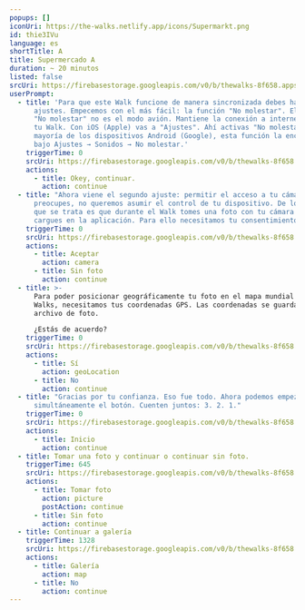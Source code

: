 ```yaml
---
popups: []
iconUri: https://the-walks.netlify.app/icons/Supermarkt.png
id: thie3IVu
language: es
shortTitle: A
title: Supermercado A
duration: ~ 20 minutos
listed: false
srcUri: https://firebasestorage.googleapis.com/v0/b/thewalks-8f658.appspot.com/o/mp3%2Fapi-v1%2Fes_thie3IVu%2Fwalk_9_Supermarkt_SP_A_.mp3?alt=media&token=316347dd-e87e-4d47-8b44-f47993941cae
userPrompt:
  - title: 'Para que este Walk funcione de manera sincronizada debes hacer dos
      ajustes. Empecemos con el más fácil: la función "No molestar". El ajuste
      "No molestar" no es el modo avión. Mantiene la conexión a internet durante
      tu Walk. Con iOS (Apple) vas a "Ajustes". Ahí activas "No molestar". En la
      mayoría de los dispositivos Android (Google), esta función la encuentras
      bajo Ajustes → Sonidos → No molestar.'
    triggerTime: 0
    srcUri: https://firebasestorage.googleapis.com/v0/b/thewalks-8f658.appspot.com/o/static%2Fmedias%2Fmulti_Zeubeel8_loop.mp3?alt=media&token=88349085-3303-48b9-bdc6-fd7b09519a26
    actions:
      - title: Okey, continuar.
        action: continue
  - title: "Ahora viene el segundo ajuste: permitir el acceso a tu cámara. No te
      preocupes, no queremos asumir el control de tu dispositivo. De lo único
      que se trata es que durante el Walk tomes una foto con tu cámara y la
      cargues en la aplicación. Para ello necesitamos tu consentimiento."
    triggerTime: 0
    srcUri: https://firebasestorage.googleapis.com/v0/b/thewalks-8f658.appspot.com/o/static%2Fmedias%2Fmulti_Zeubeel8_loop.mp3?alt=media&token=88349085-3303-48b9-bdc6-fd7b09519a26
    actions:
      - title: Aceptar
        action: camera
      - title: Sin foto
        action: continue
  - title: >-
      Para poder posicionar geográficamente tu foto en el mapa mundial de The
      Walks, necesitamos tus coordenadas GPS. Las coordenadas se guardan en el
      archivo de foto.

      ¿Estás de acuerdo?
    triggerTime: 0
    srcUri: https://firebasestorage.googleapis.com/v0/b/thewalks-8f658.appspot.com/o/static%2Fmedias%2Fmulti_Zeubeel8_loop.mp3?alt=media&token=88349085-3303-48b9-bdc6-fd7b09519a26
    actions:
      - title: Sí
        action: geoLocation
      - title: No
        action: continue
  - title: "Gracias por tu confianza. Eso fue todo. Ahora podemos empezar. Opriman
      simultáneamente el botón. Cuenten juntos: 3. 2. 1."
    triggerTime: 0
    srcUri: https://firebasestorage.googleapis.com/v0/b/thewalks-8f658.appspot.com/o/static%2Fmedias%2Fmulti_Zeubeel8_loop.mp3?alt=media&token=88349085-3303-48b9-bdc6-fd7b09519a26
    actions:
      - title: Inicio
        action: continue
  - title: Tomar una foto y continuar o continuar sin foto.
    triggerTime: 645
    srcUri: https://firebasestorage.googleapis.com/v0/b/thewalks-8f658.appspot.com/o/mp3%2Fapi-v1%2Fes_thie3IVu%2Fwalk_9_Supermarkt_SP__LOOP_%2010_45min.mp3?alt=media&token=783891ce-3a77-4f6f-b557-be28bf40bb18
    actions:
      - title: Tomar foto
        action: picture
        postAction: continue
      - title: Sin foto
        action: continue
  - title: Continuar a galería
    triggerTime: 1328
    srcUri: https://firebasestorage.googleapis.com/v0/b/thewalks-8f658.appspot.com/o/static%2Fmedias%2Fmulti_Zeubeel8_loop.mp3?alt=media&token=88349085-3303-48b9-bdc6-fd7b09519a26
    actions:
      - title: Galería
        action: map
      - title: No
        action: continue
---
```

